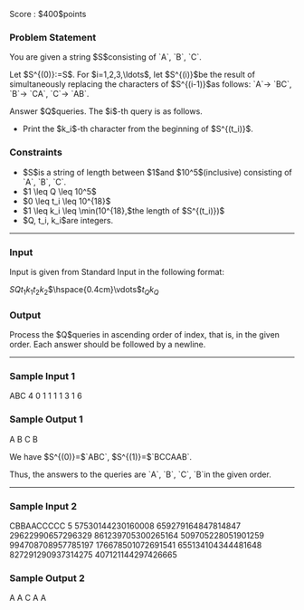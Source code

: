 
<div>

<span>

<span>

<p>
Score : $400$points
</p>

<div>

<section>

### **Problem Statement**

<p>
You are given a string $S$consisting of `A`, `B`, `C`.
</p>

<p>
Let $S^{(0)}:=S$. For $i=1,2,3,\ldots$, let $S^{(i)}$be the result of simultaneously replacing the characters of $S^{(i-1)}$as follows: `A`→ `BC`, `B`→ `CA`, `C`→ `AB`.
</p>

<p>
Answer $Q$queries. The $i$-th query is as follows.
</p>

<ul>

<li>
Print the $k_i$-th character from the beginning of $S^{(t_i)}$.
</li>

</ul>

</section>

</div>

<div>

<section>

### **Constraints**

<ul>

<li>
$S$is a string of length between $1$and $10^5$(inclusive) consisting of `A`, `B`, `C`.
</li>

<li>
$1 \leq Q \leq 10^5$
</li>

<li>
$0 \leq t_i \leq 10^{18}$
</li>

<li>
$1 \leq k_i \leq \min(10^{18},$the length of $S^{(t_i)})$
</li>

<li>
$Q, t_i, k_i$are integers.
</li>

</ul>

</section>

</div>

---

<div>

<div>

<section>

### **Input**

<p>
Input is given from Standard Input in the following format:
</p>

<div>

$S$$Q$$t_1$$k_1$$t_2$$k_2$$\hspace{0.4cm}\vdots$$t_Q$$k_Q$
</div>

</section>

</div>

<div>

<section>

### **Output**

<p>
Process the $Q$queries in ascending order of index, that is, in the given order. Each answer should be followed by a newline.
</p>

</section>

</div>

</div>

---

<div>

<section>

### **Sample Input 1**

<div>

ABC
4
0 1
1 1
1 3
1 6

</div>

</section>

</div>

<div>

<section>

### **Sample Output 1**

<div>

A
B
C
B

</div>

<p>
We have $S^{(0)}=$`ABC`, $S^{(1)}=$`BCCAAB`.
</p>

<p>
Thus, the answers to the queries are `A`, `B`, `C`, `B`in the given order.
</p>

</section>

</div>

---

<div>

<section>

### **Sample Input 2**

<div>

CBBAACCCCC
5
57530144230160008 659279164847814847
29622990657296329 861239705300265164
509705228051901259 994708708957785197
176678501072691541 655134104344481648
827291290937314275 407121144297426665

</div>

</section>

</div>

<div>

<section>

### **Sample Output 2**

<div>

A
A
C
A
A

</div>

</section>

</div>

</span>

</span>

</div>
